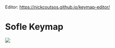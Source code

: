 Editor: https://nickcoutsos.github.io/keymap-editor/

# Sofle Keymap


<img src="keymap-drawer/eyelash-sofle.svg" >

